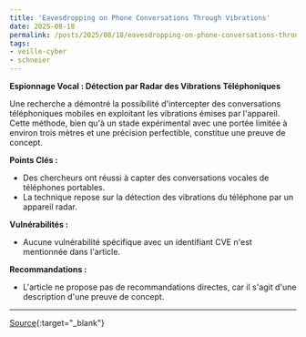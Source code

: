 ```yaml
---
title: 'Eavesdropping on Phone Conversations Through Vibrations'
date: 2025-08-18
permalink: /posts/2025/08/18/eavesdropping-on-phone-conversations-through-vibrations/
tags:
- veille-cyber
- schneier
---
```

**Espionnage Vocal : Détection par Radar des Vibrations Téléphoniques**

Une recherche a démontré la possibilité d'intercepter des conversations téléphoniques mobiles en exploitant les vibrations émises par l'appareil. Cette méthode, bien qu'à un stade expérimental avec une portée limitée à environ trois mètres et une précision perfectible, constitue une preuve de concept.

**Points Clés :**

*   Des chercheurs ont réussi à capter des conversations vocales de téléphones portables.
*   La technique repose sur la détection des vibrations du téléphone par un appareil radar.

**Vulnérabilités :**

*   Aucune vulnérabilité spécifique avec un identifiant CVE n'est mentionnée dans l'article.

**Recommandations :**

*   L'article ne propose pas de recommandations directes, car il s'agit d'une description d'une preuve de concept.

---
[Source](https://www.schneier.com/blog/archives/2025/08/eavesdropping-on-phone-conversations-through-vibrations.html){:target="_blank"}
